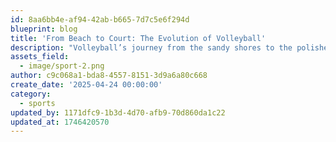 ```yaml
---
id: 8aa6bb4e-af94-42ab-b665-7d7c5e6f294d
blueprint: blog
title: 'From Beach to Court: The Evolution of Volleyball'
description: "Volleyball’s journey from the sandy shores to the polished courts showcases its versatility and evolution. Originally a beach game, it became popular in indoor settings, leading to the establishment of structured leagues and professional play. Innovations in equipment and rules have transformed it into a dynamic sport with global appeal. Today, volleyball thrives both on the beach and in indoor arenas, reflecting its rich history and adaptability. The game's progression highlights its universal appeal and ongoing growth in the sporting world."
assets_field:
  - image/sport-2.png
author: c9c068a1-bda8-4557-8151-3d9a6a80c668
create_date: '2025-04-24 00:00:00'
category:
  - sports
updated_by: 1171dfc9-1b3d-4d70-afb9-70d860da1c22
updated_at: 1746420570
---
```

